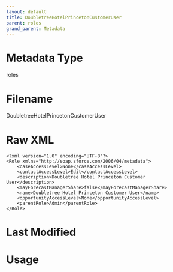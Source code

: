 ```yaml
---
layout: default
title: DoubletreeHotelPrincetonCustomerUser
parent: roles
grand_parent: Metadata
---
```

# Metadata Type
roles


# Filename 
DoubletreeHotelPrincetonCustomerUser


# Raw XML
```
<?xml version="1.0" encoding="UTF-8"?>
<Role xmlns="http://soap.sforce.com/2006/04/metadata">
    <caseAccessLevel>None</caseAccessLevel>
    <contactAccessLevel>Edit</contactAccessLevel>
    <description>Doubletree Hotel Princeton Customer User</description>
    <mayForecastManagerShare>false</mayForecastManagerShare>
    <name>Doubletree Hotel Princeton Customer User</name>
    <opportunityAccessLevel>None</opportunityAccessLevel>
    <parentRole>Admin</parentRole>
</Role>
```


# Last Modified


# Usage
